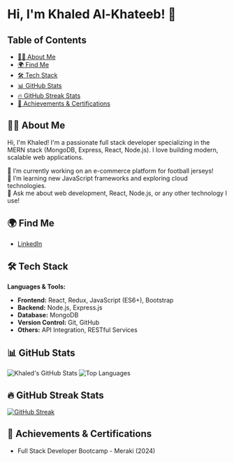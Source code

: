 # Hi, I'm Khaled Al-Khateeb! 👋

## Table of Contents
- [👨‍💻 About Me](#👨‍💻-About-Me)
- [🌍 Find Me](#🌍-Find-Me)
- [🛠 Tech Stack](#🛠-Tech-Stack)
- [📊 GitHub Stats](#📊-GitHub-Stats)
- [🔥 GitHub Streak Stats](#🔥-GitHub-Streak-Stats)
- [🏅 Achievements & Certifications](#🏅-Achievements-&-Certifications)

## 👨‍💻 About Me
Hi, I'm Khaled! I'm a passionate full stack developer specializing in the MERN stack (MongoDB, Express, React, Node.js). I love building modern, scalable web applications. 

🔭 I’m currently working on an e-commerce platform for football jerseys!  
🌱 I’m learning new JavaScript frameworks and exploring cloud technologies.  
💬 Ask me about web development, React, Node.js, or any other technology I use!  


## 🌍 Find Me
- [LinkedIn](https://linkedin.com/in/yourname)

## 🛠 Tech Stack
**Languages & Tools:**

- **Frontend:** React, Redux, JavaScript (ES6+), Bootstrap
- **Backend:** Node.js, Express.js
- **Database:** MongoDB
- **Version Control:** Git, GitHub
- **Others:** API Integration, RESTful Services

## 📊 GitHub Stats
![Khaled's GitHub Stats](https://github-readme-stats.vercel.app/api?username=AlKhateebKhaled&show_icons=true&theme=radical)
![Top Languages](https://github-readme-stats.vercel.app/api/top-langs/?username=AlKhateebKhaled&layout=compact&theme=radical)

## 🔥 GitHub Streak Stats
[![GitHub Streak](https://streak-stats.demolab.com?user=AlKhateebKhaled&theme=default)](https://git.io/streak-stats)

## 🏅 Achievements & Certifications
- Full Stack Developer Bootcamp - Meraki (2024)
